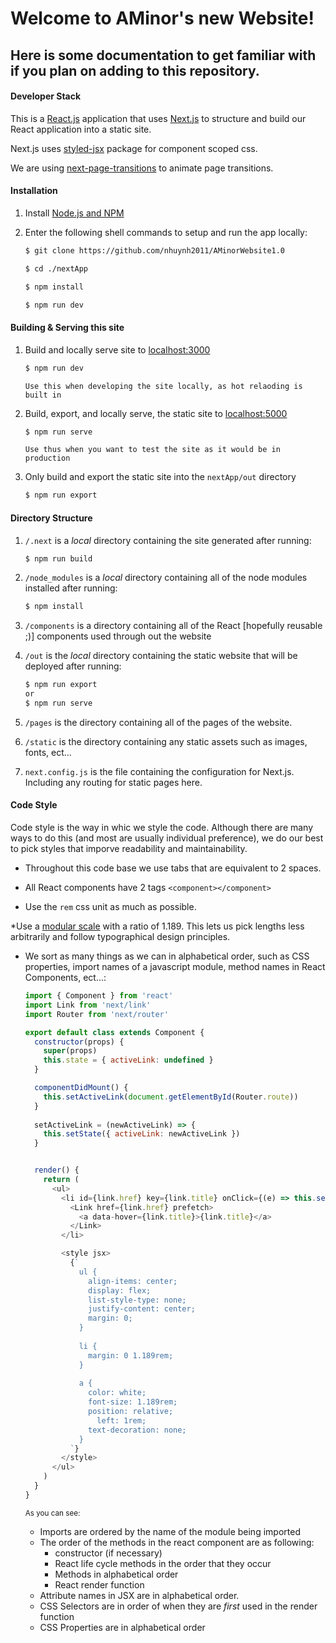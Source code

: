 Welcome to AMinor's new Website!
====

Here is some documentation to get familiar with if you plan on adding to this repository.
---

#### Developer Stack

This is a [React.js](https://reactjs.org/) application that uses [Next.js](https://nextjs.org/) to structure and build our React application into a static site.

Next.js uses [styled-jsx](https://www.npmjs.com/package/styled-jsx) package for component scoped css.

We are using [next-page-transitions](https://github.com/illinois/next-page-transitions) to animate page transitions. 


#### Installation

1. Install [Node.js and NPM](https://nodejs.org/en/download/)


2. Enter the following shell commands to setup and run the app locally:
    ~~~bash 
    $ git clone https://github.com/nhuynh2011/AMinorWebsite1.0
    
    $ cd ./nextApp
    
    $ npm install
    
    $ npm run dev
    ~~~
 
    
#### Building & Serving this site

1. Build and locally serve site to [localhost:3000](http://localhost:3000/)
   ~~~bash
   $ npm run dev
   ~~~
   
   `Use this when developing the site locally, as hot relaoding is built in`

2. Build, export, and locally serve, the static site to [localhost:5000](http://localhost:5000/)
    ~~~bash
    $ npm run serve
    ~~~
    `Use thus when you want to test the site as it would be in production`
    
    
3. Only build and export the static site into the ```nextApp/out``` directory
    ~~~bash
    $ npm run export
    ~~~
  
    
#### Directory Structure

1. ```/.next``` is a *local* directory containing the site generated after running:
    ~~~bash
    $ npm run build
    ~~~
2. ```/node_modules``` is a *local* directory containing all of the node modules installed after running:
    ~~~bash
    $ npm install 
    ~~~
3. ```/components``` is a directory containing all of the React [hopefully reusable ;)] components used through out the website

4. ```/out``` is the *local* directory containing the static website that will be deployed after running:
    ~~~bash 
    $ npm run export
    or 
    $ npm run serve
    ~~~
5. ```/pages``` is the directory containing all of the pages of the website. 
6. ```/static``` is the directory containing any static assets such as images, fonts, ect...
7. ```next.config.js``` is the file containing the configuration for Next.js. Including any routing for static pages here.
   
        
#### Code Style

Code style is the way in whic we style the code. Although there are many ways to do this (and most are usually individual preference), we do our best to pick styles that imporve readability and maintainability.

* Throughout this code base we use tabs that are equivalent to 2 spaces. 

* All React components have 2 tags
    `<component></component>`

* Use the `rem` css unit as much as possible. 

*Use a [modular scale](http://www.modularscale.com/?1&rem&1.1892) with a ratio of 1.189. This lets us pick lengths less arbitrarily and follow typographical design principles.

* We sort as many things as we can in alphabetical order, such as CSS properties, import names of a javascript module, method names in React Components, ect...:
    ~~~javascript
    import { Component } from 'react'
    import Link from 'next/link'
    import Router from 'next/router'
    
    export default class extends Component {
      constructor(props) {
        super(props)
        this.state = { activeLink: undefined }
      }
    
      componentDidMount() {
        this.setActiveLink(document.getElementById(Router.route))
      }
      
      setActiveLink = (newActiveLink) => {    
        this.setState({ activeLink: newActiveLink })
      }
    
    
      render() {
        return (  
          <ul>
            <li id={link.href} key={link.title} onClick={(e) => this.setActiveLink(e.target)}>
              <Link href={link.href} prefetch>
                <a data-hover={link.title}>{link.title}</a>
              </Link>
            </li>
    
            <style jsx>
              {`
                ul {
                  align-items: center;
                  display: flex;
                  list-style-type: none;
                  justify-content: center;
                  margin: 0;
                }
        
                li {
                  margin: 0 1.189rem;
                }
        
                a {
                  color: white;
                  font-size: 1.189rem;
                  position: relative;
                    left: 1rem;
                  text-decoration: none;
                }
              `}
            </style>
          </ul>
        )
      }
    }
    ~~~
    
    <sub>As you can see:
    * Imports are ordered by the name of the module being imported
    * The order of the methods in the react component are as following:
        * constructor (if necessary)
        * React life cycle methods in the order that they occur
        * Methods in alphabetical order
        * React render function
    * Attribute names in JSX are in alphabetical order. 
    * CSS Selectors are in order of when they are *first* used in the render function
    * CSS Properties are in alphabetical order
    </sub>      
     


 
 
    
